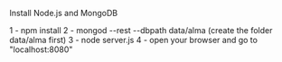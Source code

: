 Install Node.js and MongoDB

1 - npm install
2 - mongod --rest --dbpath data/alma (create the folder data/alma first)
3 - node server.js
4 - open your browser and go to "localhost:8080"